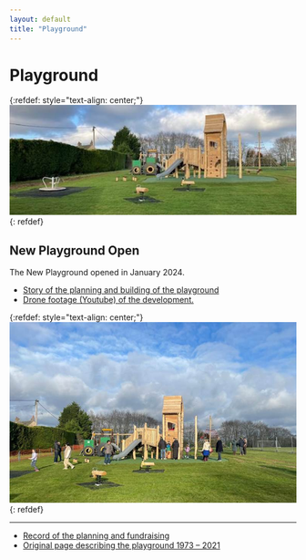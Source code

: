 ```yaml
---
layout: default
title: "Playground"
---
```


# Playground

{:refdef: style="text-align: center;"}
![playground](newplayground_files/image001.jpg)
{: refdef}



## New Playground Open

The New Playground opened in January 2024.

* [Story of the planning and building of the playground](newplayground)
* [Drone footage (Youtube) of the development.](https://youtu.be/cbQoS2KtE6E)


<div id="playgroundequip2024"></div>

{:refdef: style="text-align: center;"}
![playground](newplayground_files/image012.jpg)
{: refdef}



----

* [Record of the planning and fundraising](playgroundplanning)
* [Original page describing the playground  1973 &ndash; 2021](originalplayground)


<script src="/home/gallery/playgroundequip2024.js"></script>
<script src="/home/gallery/galleries.js"></script>
